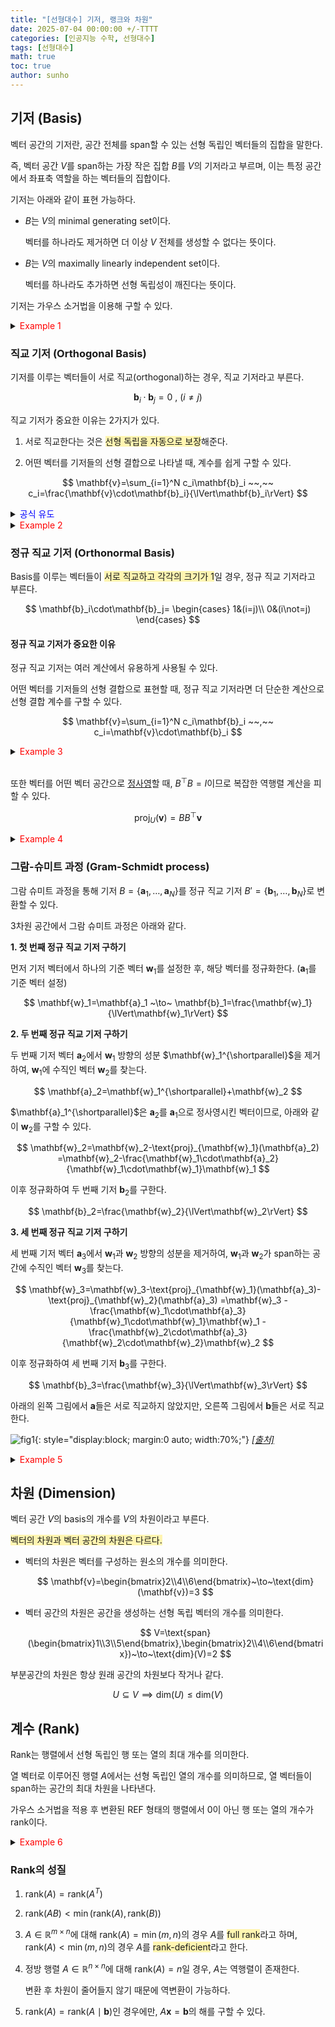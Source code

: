 ```yaml
---
title: "[선형대수] 기저, 랭크와 차원"
date: 2025-07-04 00:00:00 +/-TTTT
categories: [인공지능 수학, 선형대수]
tags: [선형대수]
math: true
toc: true
author: sunho
---
```


## 기저 (Basis)

벡터 공간의 기저란, 공간 전체를 span할 수 있는 선형 독립인 벡터들의 집합을 말한다.

즉, 벡터 공간 $V$를 span하는 가장 작은 집합 $B$를 $V$의 기저라고 부르며, 이는 특정 공간에서 좌표축 역할을 하는 벡터들의 집합이다.

기저는 아래와 같이 표현 가능하다.

- $B$는 $V$의 minimal generating set이다. 

   벡터를 하나라도 제거하면 더 이상 $V$ 전체를 생성할 수 없다는 뜻이다.

- $B$는 $V$의 maximally linearly independent set이다.

   벡터를 하나라도 추가하면 선형 독립성이 깨진다는 뜻이다.

기저는 가우스 소거법을 이용해 구할 수 있다.

<details>
<summary><font color='#FF0000'>Example 1</font></summary>
<div markdown="1">

$$
A=\begin{bmatrix}1&2&3\\2&5&5\end{bmatrix}
$$

---

가우스 소거법을 이용해 RREF로 변환한다.

$$
A=\begin{bmatrix}1&0&5\\0&1&-1\end{bmatrix}
$$

위에서 첫 번째와 두 번째 열이 pivot 열이다.

**열공간의 basis**

Pivot 열의 위치에 해당하는 원본 행렬에서의 열벡터가 $A$의 열공간의 기저다.

$$
\mathbf{b_1}=\begin{bmatrix}1\\2\end{bmatrix}
~,~\mathbf{b_2}=\begin{bmatrix}2\\5\end{bmatrix}
$$

가우스 소거법을 해도 열벡터 사이의 관계 (누가 종속이고 독립인지)는 유지된다. 하지만, 가우스 소거법을 통해 변형된 열벡터는 원본 행렬의 열벡터와 같은 공간을 span하지 않는다.

따라서, 기저는 원본 행렬에서 선택해야 한다.

**행공간의 basis**

RREF 행렬에서 $\mathbf{0}$이 아닌 행벡터가 $A$의 행공간의 기저다.

$$\vphantom{\Big(}
\mathbf{b_1}=\begin{bmatrix}1&0&5\end{bmatrix}
~,~\mathbf{b_2}=\begin{bmatrix}0&1&-1\end{bmatrix}
$$

가우스 소거법은 행들의 선형 결합을 통해 이뤄진다. 따라서 원본 행렬에서의 행벡터가 가우스 소거법을 통해 변형될지라도, RREF에서의 행벡터와 원본 행렬에서의 행벡터는 결국 같은 공간을 span한다.

$$
\text{span}(\begin{bmatrix}1\\2\\3\end{bmatrix}^\top,\begin{bmatrix}2\\5\\5\end{bmatrix}^\top)
=\text{span}(\begin{bmatrix}1\\0\\5\end{bmatrix}^\top,\begin{bmatrix}0\\1\\-1\end{bmatrix}^\top)
$$

따라서, 기저를 원본 행렬 또는 RREF 행렬에서 선택해도 무관하다.

---

</div>
</details>

### 직교 기저 (Orthogonal Basis)

기저를 이루는 벡터들이 서로 직교(orthogonal)하는 경우, 직교 기저라고 부른다.

$$
\mathbf{b}_i\cdot\mathbf{b}_j=0~,~(i\not=j)
$$

직교 기저가 중요한 이유는 2가지가 있다.

1. 서로 직교한다는 것은 <span style="background-color:#fff5b1">선형 독립을 자동으로 보장</span>해준다.

2. 어떤 벡터를 기저들의 선형 결합으로 나타낼 때, 계수를 쉽게 구할 수 있다.

$$
\mathbf{v}=\sum_{i=1}^N c_i\mathbf{b}_i
~~,~~
c_i=\frac{\mathbf{v}\cdot\mathbf{b}_i}{\lVert\mathbf{b}_i\rVert}
$$

<details>
<summary><font color='#0000FF'>공식 유도</font></summary>
<div markdown="1">

$$
\mathbf{v}=\sum_{i=1}^N c_i\mathbf{b}_i
$$

1. 양변에 $\mathbf{b}_k$를 내적함

$$
\mathbf{v}\cdot\mathbf{b}_k=\left(\sum_{i=1}^N c_i\mathbf{b}_i\right)\cdot\mathbf{b}_k=\sum_{i=1}^N c_i(\mathbf{b}_i\cdot\mathbf{b}_k)
$$

2. $\mathbf{b}_i\cdot\mathbf{b}_j=0~,~(i\not=j)$이기 때문에 우변에는 $i=k$인 항만 남음

$$
\mathbf{v}\cdot\mathbf{b}_k=c_k(\mathbf{b}_k\cdot\mathbf{b}_k)
$$

3. $c_1$만 남기고 이항

$$
c_k=\frac{\mathbf{v}\cdot\mathbf{b}_k}{\lVert\mathbf{b}_k\rVert}
$$

---

</div>
</details>

<details>
<summary><font color='#FF0000'>Example 2</font></summary>
<div markdown="1">

$$
B=\begin{bmatrix}1&-1\\1&1\end{bmatrix}
~~,~~
\mathbf{v}=\begin{bmatrix}3\\5\end{bmatrix}
$$

---

$B$의 basis들은 서로 직교한다. 벡터 $\mathbf{v}$를 이 basis들의 선형 결합으로 표현할 수 있다.

$$
\mathbf{v}=\begin{bmatrix}3\\5\end{bmatrix}
=c_1\begin{bmatrix}1\\1\end{bmatrix}+c_2\begin{bmatrix}-1\\1\end{bmatrix}
$$

**1. $c_1$ 구하기**

$$
c_1=\frac{\mathbf{v}^\top\mathbf{b}_1}{\mathbf{b}_1^\top\mathbf{b}_1}
=\frac{8}{2}=4
$$

**2. $c_2$ 구하기**

$$
c_2=\frac{\mathbf{v}^\top\mathbf{b}_2}{\mathbf{b}_2^\top\mathbf{b}_2}
=\frac{2}{2}=1
$$

따라서 아래와 같이, basis들의 선형 결합으로 표현할 수 있다.

$$
\mathbf{v}=4\mathbf{b}_1+\mathbf{b}_2
$$

---

</div>
</details>

### 정규 직교 기저 (Orthonormal Basis)

Basis를 이루는 벡터들이 <span style="background-color:#fff5b1">서로 직교하고 각각의 크기가 1</span>일 경우, 정규 직교 기저라고 부른다.

$$
\mathbf{b}_i\cdot\mathbf{b}_j=
\begin{cases}
1&(i=j)\\
0&(i\not=j)
\end{cases}
$$

#### 정규 직교 기저가 중요한 이유

정규 직교 기저는 여러 계산에서 유용하게 사용될 수 있다.

어떤 벡터를 기저들의 선형 결합으로 표현할 때, 정규 직교 기저라면 더 단순한 계산으로 선형 결합 계수를 구할 수 있다.

$$
\mathbf{v}=\sum_{i=1}^N c_i\mathbf{b}_i
~~,~~
c_i=\mathbf{v}\cdot\mathbf{b}_i
$$

<details>
<summary><font color='#FF0000'>Example 3</font></summary>
<div markdown="1">

$$
B=\begin{bmatrix}\frac{1}{\sqrt{2}}&-\frac{1}{\sqrt{2}}\\\frac{1}{\sqrt{2}}&\frac{1}{\sqrt{2}}\end{bmatrix}
~~,~~
\mathbf{v}=\begin{bmatrix}3\\5\end{bmatrix}
$$

---

$$
\mathbf{v}=\begin{bmatrix}3\\5\end{bmatrix}
=c_1\begin{bmatrix}1\\1\end{bmatrix}+c_2\begin{bmatrix}-1\\1\end{bmatrix}
$$

**1. $c_1$ 구하기**

$$
c_1=\mathbf{v}^\top\mathbf{b}_1=4
$$

**2. $c_2$ 구하기**

$$
c_2=\mathbf{v}^\top\mathbf{b}_2=1
$$

따라서 아래와 같이, basis들의 선형 결합으로 표현할 수 있다.

$$
\mathbf{v}=4\mathbf{b}_1+\mathbf{b}_2
$$

---

</div>
</details>
<br>

또한 벡터를 어떤 벡터 공간으로 [정사영](https://suniverse77.github.io/posts/Projection/#%EB%B6%80%EB%B6%84%EA%B3%B5%EA%B0%84-%EC%9C%84%EB%A1%9C%EC%9D%98-%EC%82%AC%EC%98%81-projection-onto-general-subspace)할 때, $B^\top B=I$이므로 복잡한 역행렬 계산을 피할 수 있다.

$$
\text{proj}_U(\mathbf{v})=BB^\top\mathbf{v}
$$

<details>
<summary><font color='#FF0000'>Example 4</font></summary>
<div markdown="1">

$$
B=\begin{bmatrix}\frac{1}{\sqrt{2}}&-\frac{1}{\sqrt{2}}\\\frac{1}{\sqrt{2}}&\frac{1}{\sqrt{2}}\\0&0\end{bmatrix}
~~,~~
\mathbf{v}=\begin{bmatrix}3\\5\\7\end{bmatrix}
$$

---

벡터 $\mathbf{v}$를 기저 집합이 $B$인 벡터 공간으로 정사영한 결과는 아래와 같이 구할 수 있다.

$$
\text{proj}_U(\mathbf{v})=
\begin{bmatrix}\frac{1}{\sqrt{2}}&-\frac{1}{\sqrt{2}}\\\frac{1}{\sqrt{2}}&\frac{1}{\sqrt{2}}\\0&0\end{bmatrix}
\begin{bmatrix}\frac{1}{\sqrt{2}}&\frac{1}{\sqrt{2}}&0\\-\frac{1}{\sqrt{2}}&\frac{1}{\sqrt{2}}&0\end{bmatrix}
\begin{bmatrix}3\\5\\7\end{bmatrix}
=\begin{bmatrix}3\\5\\0\end{bmatrix}
$$

---

</div>
</details>

### 그람-슈미트 과정 (Gram-Schmidt process)

그람 슈미트 과정을 통해 기저 $B=\lbrace\mathbf{a}_1,\dots,\mathbf{a}_N\rbrace$를 정규 직교 기저 $B'=\lbrace\mathbf{b}_1,\dots,\mathbf{b}_N\rbrace$로 변환할 수 있다.

3차원 공간에서 그람 슈미트 과정은 아래와 같다.

**1. 첫 번째 정규 직교 기저 구하기**

먼저 기저 벡터에서 하나의 기준 벡터 $\mathbf{w}_1$를 설정한 후, 해당 벡터를 정규화한다. ($\mathbf{a}_1$를 기준 벡터 설정)

$$
\mathbf{w}_1=\mathbf{a}_1
~\to~
\mathbf{b}_1=\frac{\mathbf{w}_1}{\lVert\mathbf{w}_1\rVert}
$$

**2. 두 번째 정규 직교 기저 구하기**

두 번째 기저 벡터 $\mathbf{a}_2$에서 $\mathbf{w}_1$ 방향의 성분 $\mathbf{w}_1^{\shortparallel}$을 제거하여, $\mathbf{w}_1$에 수직인 벡터 $\mathbf{w}_2$를 찾는다.

$$
\mathbf{a}_2=\mathbf{w}_1^{\shortparallel}+\mathbf{w}_2
$$

$\mathbf{a}_1^{\shortparallel}$은 $\mathbf{a}_2$를 $\mathbf{a}_1$으로 정사영시킨 벡터이므로, 아래와 같이 $\mathbf{w}_2$를 구할 수 있다.

$$
\mathbf{w}_2=\mathbf{w}_2-\text{proj}_{\mathbf{w}_1}(\mathbf{a}_2)
=\mathbf{w}_2-\frac{\mathbf{w}_1\cdot\mathbf{a}_2}{\mathbf{w}_1\cdot\mathbf{w}_1}\mathbf{w}_1
$$

이후 정규화하여 두 번째 기저 $\mathbf{b}_2$를 구한다.

$$
\mathbf{b}_2=\frac{\mathbf{w}_2}{\lVert\mathbf{w}_2\rVert}
$$

**3. 세 번째 정규 직교 기저 구하기**

세 번째 기저 벡터 $\mathbf{a}_3$에서 $\mathbf{w}_1$과 $\mathbf{w}_2$ 방향의 성분을 제거하여, $\mathbf{w}_1$과 $\mathbf{w}_2$가 span하는 공간에 수직인 벡터 $\mathbf{w}_3$를 찾는다.

$$
\mathbf{w}_3=\mathbf{w}_3-\text{proj}_{\mathbf{w}_1}(\mathbf{a}_3)-\text{proj}_{\mathbf{w}_2}(\mathbf{a}_3)
=\mathbf{w}_3
-\frac{\mathbf{w}_1\cdot\mathbf{a}_3}{\mathbf{w}_1\cdot\mathbf{w}_1}\mathbf{w}_1
-\frac{\mathbf{w}_2\cdot\mathbf{a}_3}{\mathbf{w}_2\cdot\mathbf{w}_2}\mathbf{w}_2
$$

이후 정규화하여 세 번째 기저 $\mathbf{b}_3$를 구한다.

$$
\mathbf{b}_3=\frac{\mathbf{w}_3}{\lVert\mathbf{w}_3\rVert}
$$

아래의 왼쪽 그림에서 $\mathbf{a}$들은 서로 직교하지 않았지만, 오른쪽 그림에서 $\mathbf{b}$들은 서로 직교한다. 

![fig1](mlm/4-1.png){: style="display:block; margin:0 auto; width:70%;"}
_[[출처]](https://interactivetextbooks.tudelft.nl/linear-algebra/Chapter7/GramSchmidt.html)_

<details>
<summary><font color='#FF0000'>Example 5</font></summary>
<div markdown="1">

$$
\mathbf{a}_1=\begin{bmatrix}1\\1\\0\end{bmatrix}~,~
\mathbf{a}_2=\begin{bmatrix}1\\3\\2\end{bmatrix}~,~
\mathbf{a}_3=\begin{bmatrix}2\\0\\1\end{bmatrix}
$$

---

**1. 첫 번째 정규 직교 기저 구하기**

$$
\mathbf{w}_1=\mathbf{a}_1=\begin{bmatrix}1\\1\\0\end{bmatrix}
$$

$$
\mathbf{b}_1=\frac{\mathbf{w}_1}{\lVert\mathbf{w}_1\rVert}=
\frac{1}{\sqrt2}\begin{bmatrix}1\\1\\0\end{bmatrix}
$$

**2. 두 번째 정규 직교 기저 구하기**

$$
\mathbf{w}_2=\mathbf{a}_2-\frac{\mathbf{w}_1\cdot\mathbf{a}_2}{\mathbf{w}_1\cdot\mathbf{w}_1}\mathbf{w}_1
=\begin{bmatrix}-1\\1\\2\end{bmatrix}
$$

$$
\mathbf{b}_2=\frac{\mathbf{w}_2}{\lVert\mathbf{w}_2\rVert}=
\frac{1}{\sqrt6}\begin{bmatrix}-1\\1\\2\end{bmatrix}
$$

**3. 세 번째 정규 직교 기저 구하기**

$$
\mathbf{w}_3=\mathbf{a}_3-\frac{\mathbf{w}_1\cdot\mathbf{a}_3}{\mathbf{w}_1\cdot\mathbf{w}_1}\mathbf{w}_1-\frac{\mathbf{w}_2\cdot\mathbf{a}_3}{\mathbf{w}_2\cdot\mathbf{w}_2}\mathbf{w}_2
=\begin{bmatrix}1\\-1\\1\end{bmatrix}
$$

$$
\mathbf{b}_3=\frac{\mathbf{w}_2}{\lVert\mathbf{w}_2\rVert}=
\frac{1}{\sqrt3}\begin{bmatrix}1\\-1\\1\end{bmatrix}
$$

최종적으로 얻은 정규 직교 기저는 아래와 같다.

$$
\mathbf{a}_1=\frac{1}{\sqrt2}\begin{bmatrix}1\\1\\0\end{bmatrix}~,~
\mathbf{a}_2=\frac{1}{\sqrt6}\begin{bmatrix}-1\\1\\2\end{bmatrix}~,~
\mathbf{a}_3=\frac{1}{\sqrt3}\begin{bmatrix}1\\-1\\1\end{bmatrix}
$$

---

</div>
</details>

## 차원 (Dimension)

벡터 공간 $V$의 basis의 개수를 $V$의 차원이라고 부른다.

<span style="background-color:#fff5b1">벡터의 차원과 벡터 공간의 차원은 다르다.</span>

- 벡터의 차원은 벡터를 구성하는 원소의 개수를 의미한다.

   $$
   \mathbf{v}=\begin{bmatrix}2\\4\\6\end{bmatrix}~\to~\text{dim}(\mathbf{v})=3
   $$

- 벡터 공간의 차원은 공간을 생성하는 선형 독립 벡터의 개수를 의미한다.

   $$
   V=\text{span}(\begin{bmatrix}1\\3\\5\end{bmatrix},\begin{bmatrix}2\\4\\6\end{bmatrix})~\to~\text{dim}(V)=2
   $$

부분공간의 차원은 항상 원래 공간의 차원보다 작거나 같다.

$$
U\subseteq V \implies \text{dim}(U)\leq \text{dim}(V)
$$

## 계수 (Rank)

Rank는 행렬에서 선형 독립인 행 또는 열의 최대 개수를 의미한다.

열 벡터로 이루어진 행렬 $A$에서는 선형 독립인 열의 개수를 의미하므로, 열 벡터들이 span하는 공간의 최대 차원을 나타낸다.

가우스 소거법을 적용 후 변환된 REF 형태의 행렬에서 0이 아닌 행 또는 열의 개수가 rank이다.

<details>
<summary><font color='#FF0000'>Example 6</font></summary>
<div markdown="1">
  
$$
A=\begin{bmatrix}1&2&3\\2&3&4\\3&6&9\end{bmatrix}
$$

---

**1. 가우스 소거법 적용**

$$
A=\begin{bmatrix}1&2&3\\0&1&2\\0&0&0\end{bmatrix}
$$

**2. 0이 아닌 행 또는 열의 개수 세기**

0이 아닌 행이 2개이므로, $\text{rank}(A)=2$ 이다.

즉, 3개의 column vector들이 span하는 공간 $V$의 차원은 2차원 평면이다.

---

</div>
</details>

### Rank의 성질

1. $\text{rank}(A)=\text{rank}(A^T)$
2. $\text{rank}(AB)<\min\left(\text{rank}(A),\text{rank}(B)\right)$
3. $A\in\mathbb{R}^{m\times n}$에 대해 $\text{rank}(A)=\min(m,n)$의 경우 $A$를 <span style="background-color:#fff5b1">full rank</span>라고 하며, $\text{rank}(A)<\min(m,n)$의 경우 $A$를 <span style="background-color:#fff5b1">rank-deficient</span>라고 한다.
4. 정방 행렬 $A\in\mathbb{R}^{n\times n}$에 대해 $\text{rank}(A)=n$일 경우, $A$는 역행렬이 존재한다.

   변환 후 차원이 줄어들지 않기 때문에 역변환이 가능하다.
5. $\text{rank}(A)=\text{rank}(A\mid \mathbf{b})$인 경우에만, $A\mathbf{x}=\mathbf{b}$의 해를 구할 수 있다.
